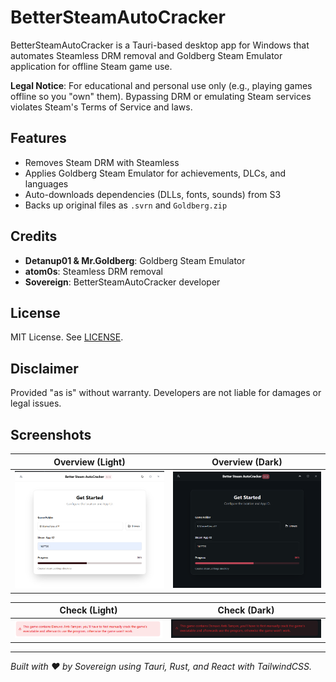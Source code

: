 # BetterSteamAutoCracker

BetterSteamAutoCracker is a Tauri-based desktop app for Windows that automates Steamless DRM removal and Goldberg Steam Emulator application for offline Steam game use.

**Legal Notice**: For educational and personal use only (e.g., playing games offline so you "own" them). Bypassing DRM or emulating Steam services violates Steam's Terms of Service and laws.

## Features

- Removes Steam DRM with Steamless
- Applies Goldberg Steam Emulator for achievements, DLCs, and languages
- Auto-downloads dependencies (DLLs, fonts, sounds) from S3
- Backs up original files as `.svrn` and `Goldberg.zip`

## Credits

- **Detanup01 & Mr.Goldberg**: Goldberg Steam Emulator
- **atom0s**: Steamless DRM removal
- **Sovereign**: BetterSteamAutoCracker developer

## License

MIT License. See [LICENSE](LICENSE).

## Disclaimer

Provided "as is" without warranty. Developers are not liable for damages or legal issues.

## Screenshots

| Overview (Light)                                       | Overview (Dark)                                      |
| ------------------------------------------------------ | ---------------------------------------------------- |
| ![Overview Light](docs/screenshots/overview-light.png) | ![Overview Dark](docs/screenshots/overview-dark.png) |

| Check (Light)                                    | Check (Dark)                                   |
| ------------------------------------------------ | ---------------------------------------------- |
| ![Check Light](docs/screenshots/check-light.png) | ![Check Dark](docs/screenshots/check-dark.png) |

---

_Built with ❤️ by Sovereign using Tauri, Rust, and React with TailwindCSS._
